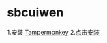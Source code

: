 # sbcuiwen
1.安装 [Tampermonkey](https://chrome.google.com/webstore/detail/dhdgffkkebhmkfjojejmpbldmpobfkfo)
2.[点击安装](https://github.com/xiaoguan002/sbcuiwen/raw/master/cuiwen.js)
